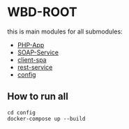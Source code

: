 # WBD-ROOT
this is main modules for all submodules:
- [PHP-App](https://github.com/AlphaThrone/PHP-App)
- [SOAP-Service](https://github.com/AlphaThrone/SOAP-Service)
- [client-spa](https://github.com/AlphaThrone/client-spa)
- [rest-service](https://github.com/AlphaThrone/rest-service)
- [config](https://github.com/AlphaThrone/config)

## How to run all
```
cd config
docker-compose up --build
```